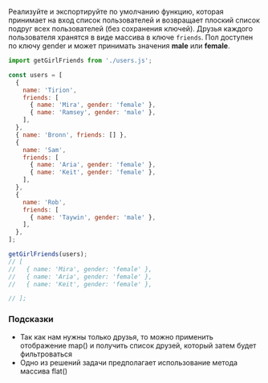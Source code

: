 Реализуйте и экспортируйте по умолчанию функцию, которая принимает на вход список пользователей и возвращает плоский 
список подруг всех пользователей (без сохранения ключей). Друзья каждого пользователя хранятся в виде массива в ключе 
`friends`. Пол доступен по ключу gender и может принимать значения **male** или **female**.

```js
import getGirlFriends from './users.js';

const users = [
  {
    name: 'Tirion',
    friends: [
      { name: 'Mira', gender: 'female' },
      { name: 'Ramsey', gender: 'male' },
    ],
  },
  { name: 'Bronn', friends: [] },
  {
    name: 'Sam',
    friends: [
      { name: 'Aria', gender: 'female' },
      { name: 'Keit', gender: 'female' },
    ],
  },
  {
    name: 'Rob',
    friends: [
      { name: 'Taywin', gender: 'male' },
    ],
  },
];

getGirlFriends(users);
// [
//   { name: 'Mira', gender: 'female' },
//   { name: 'Aria', gender: 'female' },
//   { name: 'Keit', gender: 'female' },

// ];
```

### Подсказки

* Так как нам нужны только друзья, то можно применить отображение map() и получить список друзей, который затем будет фильтроваться
* Одно из решений задачи предполагает использование метода массива flat()